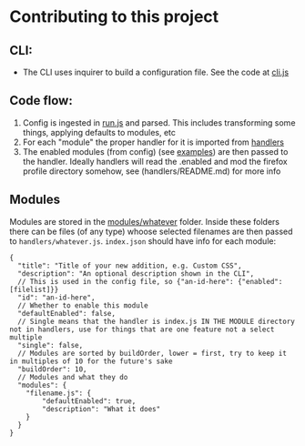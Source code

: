 # Contributing to this project

## CLI:

- The CLI uses inquirer to build a configuration file. See the code at [cli.js](cli.js)

## Code flow:

1. Config is ingested in [run.js](run.js) and parsed. This includes transforming some things, applying defaults to modules, etc
2. For each "module" the proper handler for it is imported from [handlers](handlers/README.md)
3. The enabled modules (from config) (see [examples](examples)) are then passed to the handler. Ideally handlers will read the .enabled and mod the firefox profile directory somehow, see (handlers/README.md) for more info

## Modules

Modules are stored in the [modules/whatever](modules) folder. Inside these folders there can be files (of any type) whoose selected filenames are then passed to `handlers/whatever.js`. `index.json` should have info for each module:

```jsonc
{
  "title": "Title of your new addition, e.g. Custom CSS",
  "description": "An optional description shown in the CLI",
  // This is used in the config file, so {"an-id-here": {"enabled": [filelist]}}
  "id": "an-id-here",
  // Whether to enable this module
  "defaultEnabled": false,
  // Single means that the handler is index.js IN THE MODULE directory not in handlers, use for things that are one feature not a select multiple
  "single": false,
  // Modules are sorted by buildOrder, lower = first, try to keep it in multiples of 10 for the future's sake
  "buildOrder": 10,
  // Modules and what they do
  "modules": {
    "filename.js": {
        "defaultEnabled": true,
        "description": "What it does"
    }
  }
}
```

